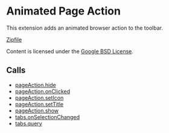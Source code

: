 
Animated Page Action
=======

This extension adds an animated browser action to the toolbar.

[Zipfile](http://developer.chrome.com/extensions/examples/api/pageAction/set_icon.zip)

Content is licensed under the [Google BSD License](http://code.google.com/google_bsd_license.html).

Calls
-----

* [pageAction.hide](https://developer.chrome.com/extensions/pageAction#method-hide)
* [pageAction.onClicked](https://developer.chrome.com/extensions/pageAction#event-onClicked)
* [pageAction.setIcon](https://developer.chrome.com/extensions/pageAction#method-setIcon)
* [pageAction.setTitle](https://developer.chrome.com/extensions/pageAction#method-setTitle)
* [pageAction.show](https://developer.chrome.com/extensions/pageAction#method-show)
* [tabs.onSelectionChanged](https://developer.chrome.com/extensions/tabs#event-onSelectionChanged)
* [tabs.query](https://developer.chrome.com/extensions/tabs#method-query)